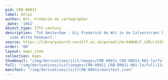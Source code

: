 ```yaml
---
pid: CRB-00011
label: Atlas
author: Wit, Frederik de cartographer
_date: '1662'
object_type: 17th century
description: 'Tot Amsterdam : bij Frederick de Wit in de Calverstraet bij den Dam
  inde Witte Paskaert.'
source: https://librarysearch.cardiff.ac.uk/permalink/44WHELF_CAR/c1t5b/alma9910894573402420
order: '08'
layout: maps_item
collection: maps
thumbnail: "/img/derivatives/iiif/images/CRB-00011_CRB-00011-001-lo/full/250,/0/default.jpg"
full: "/img/derivatives/iiif/images/CRB-00011_CRB-00011-001-lo/full/1140,/0/default.jpg"
manifest: "/img/derivatives/iiif/CRB-00011/manifest.json"
---
```

